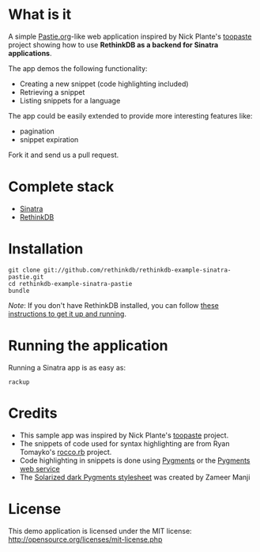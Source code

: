 # What is it #

A simple [Pastie.org](http://pastie.org)-like web application inspired by Nick Plante's [toopaste](https://github.com/zapnap/toopaste) project
showing how to use **RethinkDB as a backend for Sinatra applications**.

The app demos the following functionality:

*   Creating a new snippet (code highlighting included)
*   Retrieving a snippet
*   Listing snippets for a language

The app could be easily extended to provide more interesting features like:

*   pagination
*   snippet expiration

Fork it and send us a pull request.

# Complete stack #

*   [Sinatra](http://www.sinatrarb.com/)
*   [RethinkDB](http://www.rethinkdb.com)

# Installation #

```
git clone git://github.com/rethinkdb/rethinkdb-example-sinatra-pastie.git
cd rethinkdb-example-sinatra-pastie
bundle
```

_Note_: If you don't have RethinkDB installed, you can follow [these instructions to get it up and running](http://www.rethinkdb.com/docs/install/).

# Running the application #

Running a Sinatra app is as easy as:

```
rackup
```

# Credits #

* This sample app was inspired by Nick Plante's [toopaste](https://github.com/zapnap/toopaste) project.
* The snippets of code used for syntax highlighting are from Ryan Tomayko's [rocco.rb](https://github.com/rtomayko/rocco) project.
* Code highlighting in snippets is done using [Pygments](http://pygments.org) or the [Pygments web service](http://pygments.appspot.com/)
* The [Solarized dark Pygments stylesheet](https://gist.github.com/1573884) was created by Zameer Manji

# License #

This demo application is licensed under the MIT license: <http://opensource.org/licenses/mit-license.php>
